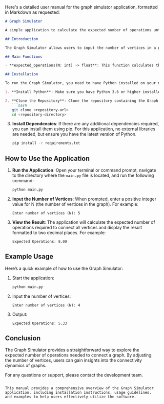 Here's a detailed user manual for the graph simulator application, formatted in Markdown as requested:

```markdown
# Graph Simulator

A simple application to calculate the expected number of operations until a graph becomes connected.

## Introduction

The Graph Simulator allows users to input the number of vertices in a graph and calculates the expected number of operations required to connect all vertices. This application is useful for understanding the dynamics of graph connectivity and the probabilistic nature of connecting vertices.

## Main Functions

- **expected_operations(N: int) -> float**: This function calculates the expected number of operations until the graph becomes connected based on the number of vertices (N) provided by the user.

## Installation

To run the Graph Simulator, you need to have Python installed on your machine. Follow these steps to set up the environment:

1. **Install Python**: Make sure you have Python 3.6 or higher installed. You can download it from [python.org](https://www.python.org/downloads/).

2. **Clone the Repository**: Clone the repository containing the Graph Simulator code.
   ```bash
   git clone <repository-url>
   cd <repository-directory>
   ```

3. **Install Dependencies**: If there are any additional dependencies required, you can install them using pip. For this application, no external libraries are needed, but ensure you have the latest version of Python.
   ```bash
   pip install -r requirements.txt
   ```

## How to Use the Application

1. **Run the Application**: Open your terminal or command prompt, navigate to the directory where the `main.py` file is located, and run the following command:
   ```bash
   python main.py
   ```

2. **Input the Number of Vertices**: When prompted, enter a positive integer value for N (the number of vertices in the graph). For example:
   ```
   Enter number of vertices (N): 5
   ```

3. **View the Result**: The application will calculate the expected number of operations required to connect all vertices and display the result formatted to two decimal places. For example:
   ```
   Expected Operations: 8.00
   ```

## Example Usage

Here’s a quick example of how to use the Graph Simulator:

1. Start the application:
   ```bash
   python main.py
   ```

2. Input the number of vertices:
   ```
   Enter number of vertices (N): 4
   ```

3. Output:
   ```
   Expected Operations: 5.33
   ```

## Conclusion

The Graph Simulator provides a straightforward way to explore the expected number of operations needed to connect a graph. By adjusting the number of vertices, users can gain insights into the connectivity dynamics of graphs.

For any questions or support, please contact the development team.
```

This manual provides a comprehensive overview of the Graph Simulator application, including installation instructions, usage guidelines, and examples to help users effectively utilize the software.